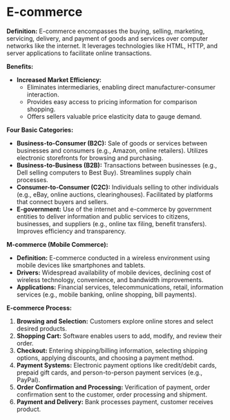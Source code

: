# E-commerce

**Definition:** E-commerce encompasses the buying, selling, marketing, servicing, delivery, and payment of goods and services over computer networks like the internet. It leverages technologies like HTML, HTTP, and server applications to facilitate online transactions.

**Benefits:**

* **Increased Market Efficiency:**
    * Eliminates intermediaries, enabling direct manufacturer-consumer interaction.
    * Provides easy access to pricing information for comparison shopping.
    * Offers sellers valuable price elasticity data to gauge demand.

**Four Basic Categories:**

* **Business-to-Consumer (B2C):** Sale of goods or services between businesses and consumers (e.g., Amazon, online retailers). Utilizes electronic storefronts for browsing and purchasing.
* **Business-to-Business (B2B):** Transactions between businesses (e.g., Dell selling computers to Best Buy). Streamlines supply chain processes.
* **Consumer-to-Consumer (C2C):** Individuals selling to other individuals (e.g., eBay, online auctions, clearinghouses). Facilitated by platforms that connect buyers and sellers.
* **E-government:**  Use of the internet and e-commerce by government entities to deliver information and public services to citizens, businesses, and suppliers (e.g., online tax filing, benefit transfers). Improves efficiency and transparency.

**M-commerce (Mobile Commerce):**

* **Definition:** E-commerce conducted in a wireless environment using mobile devices like smartphones and tablets.
* **Drivers:** Widespread availability of mobile devices, declining cost of wireless technology, convenience, and bandwidth improvements.
* **Applications:** Financial services, telecommunications, retail, information services (e.g., mobile banking, online shopping, bill payments).

**E-commerce Process:**

1. **Browsing and Selection:** Customers explore online stores and select desired products.
2. **Shopping Cart:** Software enables users to add, modify, and review their order.
3. **Checkout:**  Entering shipping/billing information, selecting shipping options, applying discounts, and choosing a payment method.
4. **Payment Systems:** Electronic payment options like credit/debit cards, prepaid gift cards, and person-to-person payment services (e.g., PayPal).
5. **Order Confirmation and Processing:** Verification of payment, order confirmation sent to the customer, order processing and shipment.
6. **Payment and Delivery:** Bank processes payment, customer receives product. 
